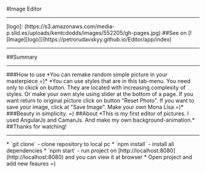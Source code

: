 #Image Editor
<hr>
[logo]: (https://s3.amazonaws.com/media-p.slid.es/uploads/kentcdodds/images/552205/gh-pages.jpg)
##See on [![Image][logo]](https://petrorudavskyy.github.io/Editor/app/index)
<hr>
##Summary
<hr>
###How to use
*You can remake random simple picture in your masterpiece =)*
*You can use styles that are in this tab-menu. You need only to ckick on button. They are located with increasing complexity of styles. Or make your own style using slider at the bottom of a page. If you want return to original picture click on button "Reset Photo". If you want to save your image, click at "Save Image". Make your own Mona Lisa =)*
###Beauty in simplicity. =)
##About
*This is my first editor of pictures. I used AngularJs and CamanJs. And make my own background-animation.*
##Thanks for watching!
<hr>
  * `git clone` - clone repository to local pc
  * `npm install` - install all dependencies
  * `npm start` - run project on [http://localhost:8080](http://localhost:8080) and you can view it at browser
  * Open project and add new feaures =)
